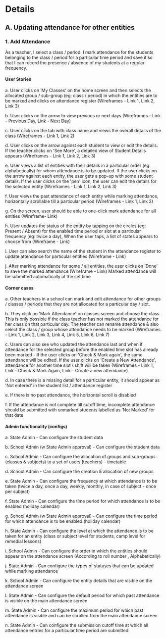 # Details

## A. Updating attendance for other entities


### 1. Add Attendance

As a teacher, I select a class / period. I mark attendance for the students belonging to the class / period for a particular time period and save it so that I can record the presence / absence of my students at a regular frequency.

#### User Stories

a. User clicks on ‘My Classes’ on the home screen and then selects the allocated group / sub-group (eg: class / period) in which the entities are to be marked and clicks on attendance register (Wireframes - Link 1, Link 2, Link 3)

b. User clicks on the arrow to view previous or next days (Wireframes - Link - Previous Day, Link - Next Day)

c. User clicks on the tab with class name and views the overall details of the class (Wireframes - Link 1, Link 2)

d. User clicks on the arrow against each student to view or edit the details. If the teacher clicks on 'See More', a detailed view of Student Details appears (Wireframes - Link 1, Link 2, Link 3)

e. User views a list of entities with their details in a particular order (eg: alphabetically) for whom attendance is to be updated. If the user clicks on the arrow against each entity, the user gets a pop-up with some student details. If the user clicks on the 'pen' icon, the user can edit the details for the selected entity (Wireframes - Link 1, Link 2, Link 3)

f. User views the past attendance of each entity while marking attendance, horizontally scrollable till a particular period (Wireframes - Link 1, Link 2)

g. On the screen, user should be able to one-click mark attendance for all entities (Wireframe- Link)

h. User updates the status of the entity by tapping on the circles (eg: Present / Absent) for the enabled time period or slot at a particular frequency (eg: twice a day), When the user taps, a list of states appears to choose from (Wireframe - Link)

i. User can also search the name of the student in the attendance register to update attendance for particular entities (Wireframe - Link)

j. After marking attendance for some / all entities, the user clicks on ‘Done' to save the marked attendance (Wireframe - Link)
Marked attendance will be submitted automatically at the set time

#### Corner cases

a. Other teachers in a school can mark and edit attendance for other groups /  classes / periods that they are not allocated for a particular day / slot. 

b. They click on 'Mark Attendance' on classes screen and choose the class. This is only possible if the class teacher has not marked the attendance for her class on that particular day. The teacher can rename attendance & also select the class / group whose attendance needs to be marked (Wireframes - Link 1, Link 2, Link 3, Link 4, Link 5, Link 6, Link 7)

c. Users can also see who updated the attendance last and when if attendance for the selected group before the enabled time slot has already been marked - If the user clicks on 'Check & Mark again', the same attendance will be edited. If the user clicks on 'Create a New Attendance',  attendance for another time slot / shift will be taken (Wireframes - Link 1, Link - Check & Mark Again, Link - Create a new attendance) 

d. In case there is a missing detail for a particular entity, it should appear as 'Not entered' in the student list / attendance register

e. If there is no past attendance, the horizontal scroll is disabled

f. If the attendance is not complete till cutoff time, incomplete attendance should be submitted with unmarked students labelled as ‘Not Marked’ for that date

#### Admin functionality (configs)

a. State Admin - Can configure the student data

b. School Admin (w State Admin approval) - Can configure the student data

c. School Admin - Can configure the allocation of groups and sub-groups (classes & subjects) to a set of users (teachers) - timetable

d. School Admin - Can configure the creation & allocation of new groups 

e. State Admin - Can configure the frequency at which attendance is to be taken (twice a day, once a day, weekly, monthly, in case of subject - once per subject)

f. State Admin - Can configure the time period for which attendance is to be enabled (holiday calendar)

g. School Admin (w State Admin approval) - Can configure the time period for which attendance is to be enabled (holiday calendar)

h. State Admin - Can configure the level at which the attendance is to be taken for an entity (class or subject level for students, camp level for remedial lessons)

i. School Admin - Can configure the order in which the entities should appear on the attendance screen (According to roll number , Alphabetically)

j. State Admin - Can configure the types of statuses that can be updated while marking attendance

k. School Admin - Can configure the entity details that are visible on the attendance screen

l. State Admin - Can configure the default period for which past attendance is visible on the main attendance screen

m. State Admin - Can configure the maximum period for which past attendance is visible and can be scrolled from the main attendance screen

n. State Admin - Can configure the submission cutoff time at which all attendance entries for a particular time period are submitted


